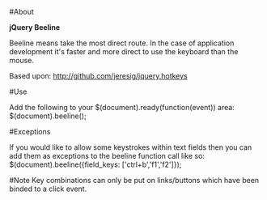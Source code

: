#About

**jQuery Beeline** 

Beeline means take the most direct route.  In the case of application development it's faster and more direct to use the keyboard than the mouse.

Based upon: http://github.com/jeresig/jquery.hotkeys

#Use

Add the following to your $(document).ready(function(event)) area:
  $(document).beeline();

#Exceptions

If you would like to allow some keystrokes within text fields then you can add them as exceptions to the beeline function call like so:
  $(document).beeline({field_keys: ['ctrl+b','f1','f2']});


#Note
Key combinations can only be put on links/buttons which have been binded to a click event.

